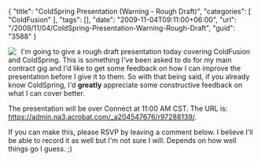 {
	"title": "ColdSpring Presentation (Warning - Rough Draft)",
	"categories": [
		"ColdFusion"
	],
	"tags": [],
	"date": "2009-11-04T09:11:00+06:00",
	"url": "/2009/11/04/ColdSpring-Presentation-Warning-Rough-Draft",
	"guid": "3588"
}

<img src="https://static.raymondcamden.com/images/cfjedi/logo1.png" align="left" style="margin-right:10px" />I'm going to give a rough draft presentation today covering ColdFusion and ColdSpring. This is something I've been asked to do for my main contract gig and I'd like to get some feedback on how I can improve the presentation before I give it to them. So with that being said, if you already know ColdSpring, I'd <b>greatly</b> appreciate some constructive feedback on what I can cover better. 

The presentation will be over Connect at 11:00 AM CST. The URL is: <a href="https://admin.na3.acrobat.com/_a204547676/r97288139/">https://admin.na3.acrobat.com/_a204547676/r97288139/</a>.

If you can make this, please RSVP by leaving a comment below. I believe I'll be able to record it as well but I'm not sure I will. Depends on how well things go I guess. ;)

<br clear="left">